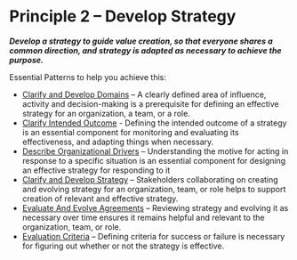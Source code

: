 [:menu-title]: # "Develop Strategy"

# Principle 2 – Develop Strategy


**_Develop a strategy to guide value creation, so that everyone shares a common direction, and strategy is adapted as necessary to achieve the purpose._**

Essential Patterns to help you achieve this:

-   [Clarify and Develop Domains](section:clarify-and-develop-domains) – A clearly defined area of influence, activity and decision-making is a prerequisite for defining an effective strategy for an organization, a team, or a role.
-   [Clarify Intended Outcome](section:clarify-intended-outcome) - Defining the intended outcome of a strategy is an essential component for monitoring and evaluating its effectiveness, and adapting things when necessary.
-   [Describe Organizational Drivers](section:describe-organizational-drivers) – Understanding the motive for acting in response to a specific situation is an essential component for designing an effective strategy for responding to it 
-   [Clarify and Develop Strategy](section:clarify-and-develop-strategy) – Stakeholders collaborating on creating and evolving strategy for an organization, team, or role helps to support creation of relevant and effective strategy.
-   [Evaluate And Evolve Agreements](section:evaluate-and-evolve-agreements) – Reviewing strategy and evolving it as necessary over time ensures it remains helpful and relevant to the organization, team, or role.
-   [Evaluation Criteria](section:evaluation-criteria) – Defining criteria for success or failure is necessary for figuring out whether or not the strategy is effective.
